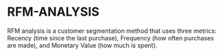# RFM-ANALYSIS
RFM analysis is a customer segmentation method that uses three metrics: Recency (time since the last purchase), Frequency (how often purchases are made), and Monetary Value (how much is spent). 
